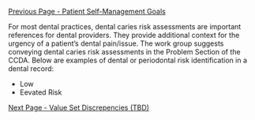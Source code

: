 [Previous Page - Patient Self-Management Goals](patient_self-management_goals.html)

For most dental practices, dental caries risk assessments are important references for dental providers. They provide additional context for the urgency of a patient’s dental pain/issue. The work group suggests conveying dental caries risk assessments in the Problem Section of the CCDA. Below are examples of dental or periodontal risk identification in a dental record:

* Low
* Eevated Risk


[Next Page - Value Set Discrepencies (TBD)](value_set_discrepencies_tbd.html)